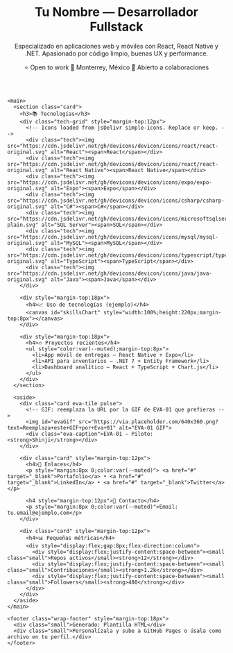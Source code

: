 
</head>
<body>
  <div class="wrap">
    <header>
      <div class="intro">
        <h1>Tu Nombre — Desarrollador Fullstack</h1>
        <p class="lead">Especializado en aplicaciones web y móviles con React, React Native y .NET. Apasionado por código limpio, buenas UX y performance.</p>
        <div class="badges">
          <span class="badge">⭐ Open to work</span>
          <span class="badge">📍 Monterrey, México</span>
          <span class="badge">💼 Abierto a colaboraciones</span>
        </div>
      </div>
    </header>

    <main>
      <section class="card">
        <h3>📚 Tecnologías</h3>
        <div class="tech-grid" style="margin-top:12px">
          <!-- Icons loaded from jsDelivr simple-icons. Replace or keep. -->
          <div class="tech"><img src="https://cdn.jsdelivr.net/gh/devicons/devicon/icons/react/react-original.svg" alt="React"><span>React</span></div>
          <div class="tech"><img src="https://cdn.jsdelivr.net/gh/devicons/devicon/icons/react/react-original.svg" alt="React Native"><span>React Native</span></div>
          <div class="tech"><img src="https://cdn.jsdelivr.net/gh/devicons/devicon/icons/expo/expo-original.svg" alt="Expo"><span>Expo</span></div>
          <div class="tech"><img src="https://cdn.jsdelivr.net/gh/devicons/devicon/icons/csharp/csharp-original.svg" alt="C#"><span>C#</span></div>
          <div class="tech"><img src="https://cdn.jsdelivr.net/gh/devicons/devicon/icons/microsoftsqlserver/microsoftsqlserver-plain.svg" alt="SQL Server"><span>SQL</span></div>
          <div class="tech"><img src="https://cdn.jsdelivr.net/gh/devicons/devicon/icons/mysql/mysql-original.svg" alt="MySQL"><span>MySQL</span></div>
          <div class="tech"><img src="https://cdn.jsdelivr.net/gh/devicons/devicon/icons/typescript/typescript-original.svg" alt="TypeScript"><span>TypeScript</span></div>
          <div class="tech"><img src="https://cdn.jsdelivr.net/gh/devicons/devicon/icons/java/java-original.svg" alt="Java"><span>Java</span></div>
        </div>

        <div style="margin-top:18px">
          <h4>📈 Uso de tecnologías (ejemplo)</h4>
          <canvas id="skillsChart" style="width:100%;height:220px;margin-top:8px"></canvas>
        </div>

        <div style="margin-top:18px">
          <h4>🔥 Proyectos recientes</h4>
          <ul style="color:var(--muted);margin-top:8px">
            <li>App móvil de entregas — React Native + Expo</li>
            <li>API para inventarios — .NET 7 + Entity Framework</li>
            <li>Dashboard analítico — React + TypeScript + Chart.js</li>
          </ul>
        </div>
      </section>

      <aside>
        <div class="card eva-tile pulse">
          <!-- GIF: reemplaza la URL por la GIF de EVA-01 que prefieras -->
          <img id="evaGif" src="https://via.placeholder.com/640x360.png?text=Reemplaza+este+GIF+por+Eva+01" alt="EVA-01 GIF">
          <div class="eva-caption">EVA-01 — Piloto: <strong>Shinji</strong></div>
        </div>

        <div class="card" style="margin-top:12px">
          <h4>📎 Enlaces</h4>
          <p style="margin:8px 0;color:var(--muted)"> <a href="#" target="_blank">Portafolio</a> • <a href="#" target="_blank">LinkedIn</a> • <a href="#" target="_blank">Twitter</a></p>

          <h4 style="margin-top:12px">🎯 Contacto</h4>
          <p style="margin:8px 0;color:var(--muted)">Email: tu.email@ejemplo.com</p>
        </div>

        <div class="card" style="margin-top:12px">
          <h4>📊 Pequeñas métricas</h4>
          <div style="display:flex;gap:8px;flex-direction:column">
            <div style="display:flex;justify-content:space-between"><small class="small">Repos activos</small><strong>12</strong></div>
            <div style="display:flex;justify-content:space-between"><small class="small">Contribuciones</small><strong>1.2k</strong></div>
            <div style="display:flex;justify-content:space-between"><small class="small">Followers</small><strong>480</strong></div>
          </div>
        </div>
      </aside>
    </main>

    <footer class="wrap-footer" style="margin-top:18px">
      <div class="small">Generado: Plantilla HTML</div>
      <div class="small">Personalízala y sube a GitHub Pages o úsala como archivo en tu perfil.</div>
    </footer>
  </div>

  <!-- scripts -->
  <script src="https://cdn.jsdelivr.net/npm/chart.js@4.4.0/dist/chart.umd.min.js"></script>
  <script>
    // Datos de ejemplo para la gráfica de habilidades (modifica a tu gusto)
    const ctx = document.getElementById('skillsChart');
    new Chart(ctx, {
      type: 'doughnut',
      data: {
        labels: ['React','React Native','C#','.NET','SQL/MySQL','TypeScript','Java','Expo'],
        datasets: [{
          data: [18,12,14,13,12,10,11,10],
          // Chart.js auto picks colors
        }]
      },
      options: {
        plugins:{legend:{position:'bottom',labels:{color:'#cbd5e1'}}},
        maintainAspectRatio:false
      }
    });

    // Fácil reemplazo del GIF: arrastra la URL de la GIF que quieras y pégala en el src
    // Ejemplo de cómo cargar desde un CDN externo o imagen en tu repo
    // document.getElementById('evaGif').src = 'URL_DE_TU_GIF_DE_EVA';

    // Pequeña mejora: lazy load images fuera de viewport
    if('loading' in HTMLImageElement.prototype){
      document.querySelectorAll('img[loading]').forEach(img=>img.loading='lazy');
    }
  </script>
</body>
</html>
